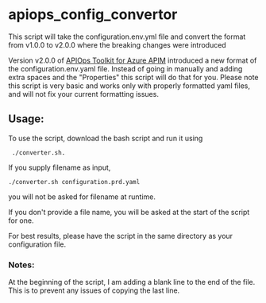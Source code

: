 # apiops_config_convertor
This script will take the configuration.env.yml file and convert the format from v1.0.0 to v2.0.0 where the breaking changes were introduced


Version v2.0.0 of [APIOps Toolkit for Azure APIM](https://github.com/Azure/apiops/releases/tag/v2.0.0) introduced a new format of the configuration.env.yaml file.
Instead of going in manually and adding extra spaces and the "Properties" this script will do that for you.
Please note this script is very basic and works only with properly formatted yaml files, and will not fix your current formatting issues.

## Usage:

To use the script, download the bash script and run it using 
```
 ./converter.sh. 
 ```
If you supply filename as input, 
```
./converter.sh configuration.prd.yaml
```
you will not be asked for filename at runtime.

If you don't provide a file name, you will be asked at the start of the script for one.

For best results, please have the script in the same directory as your configuration file.


### Notes:

At the beginning of the script, I am adding a blank line to the end of the file. This is to prevent any issues of copying the last line.